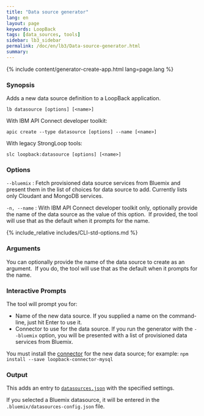 ```yaml
---
title: "Data source generator"
lang: en
layout: page
keywords: LoopBack
tags: [data_sources, tools]
sidebar: lb3_sidebar
permalink: /doc/en/lb3/Data-source-generator.html
summary:
---
```


{% include content/generator-create-app.html lang=page.lang %}

### Synopsis

Adds a new data source definition to a LoopBack application.

```
lb datasource [options] [<name>]
```

With IBM API Connect developer toolkit:

```
apic create --type datasource [options] --name [<name>]
```

With legacy StrongLoop tools:

```
slc loopback:datasource [options] [<name>]
```

### Options

`--bluemix`
 : Fetch  provisioned data source services from Bluemix and present them in the list of choices for
 data source to add. Currently lists only Cloudant and MongoDB services.

`-n, --name`
: With IBM API Connect developer toolkit only, optionally provide the name of the
data source as the value of this option. 
If provided, the tool will use that as the default when it prompts for the name.

 {% include_relative includes/CLI-std-options.md %}

### Arguments

You can optionally provide the name of the data source to create as an argument.  If you do, the tool will use that as the default when it prompts for the name.

### Interactive Prompts

The tool will prompt you for:

* Name of the new data source.  If you supplied a name on the command-line, just hit Enter to use it.
* Connector to use for the data source.
  If you run the generator with the `--bluemix` option, you will be presented with a list of provisioned data services from Bluemix.

You must install the [connector](Connecting-models-to-data-sources.html) for the new data source; for example: `npm install --save loopback-connector-mysql`

### Output

This adds an entry to [`datasources.json`](datasources.json.html) with the specified settings.

If you selected a Bluemix datasource, it will be entered in the `.bluemix/datasources-config.json` file.
